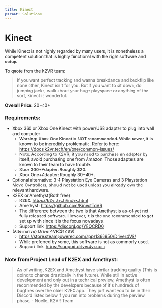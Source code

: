 ```yaml
---
title: Kinect
parent: Solutions
---
```


# Kinect
While Kinect is not highly regarded by many users, it is nonetheless a competent solution that is highly functional with the right software and setup.

To quote from the K2VR team:
> If you want perfect tracking and wanna breakdance and backflip like none other, Kinect isn't for you. But if you want to sit down, do jumping jacks, walk about your huge playspace or anything of the sort, Kinect is wonderful.

**Overall Price:** $20-$40+

### Requirements:
* Xbox 360 or Xbox One Kinect with power/USB adapter to plug into wall and computer
  * Warning: Xbox One Kinect is NOT recommended. While newer, it is known to be incredibly problematic. Refer to here: https://docs.k2vr.tech/en/one/common-issues/
  * Note: According to K2VR, if you need to purchase an adapter by itself, avoid purchasing one from Amazon. Those adapters are known to their team to have trouble.
  * Xbox 360+Adapter: Roughly $20.
  * Xbox One+Adapter: Roughly $30-$40+.
* Optional alternative: 3-4 Playstation Eye Cameras and 3 Playstation Move Controllers, should not be used unless you already own the relevant hardware.
* K2EX or Amethyst(Both free)
  * K2EX: https://k2vr.tech/index.html
  * Amethyst: https://github.com/KinectToVR
  * The difference between the two is that Amethyst is as-of-yet not fully released software. However, it is the one recommended to get set up with since it is the focus nowadays.
  * Support link: https://discord.gg/YBQCRDG
* (Alternative) Driver4VR($17.99)
  * https://store.steampowered.com/app/1366950/Driver4VR/
  * While preferred by some, this software is not as commonly used.
  * Support link: https://support.driver4vr.com

### Note from Project Lead of K2EX and Amethyst:
> As of writing, K2EX and Amethyst have similar tracking quality (This is going to change drastically in the future). While still in active development and only out in a technical preview, Amethyst is often recommended by the developers because of it's hundreds of bugfixes over the older K2EX app. They just want you to be in their Discord listed below if you run into problems during the preview phase. - Noelle, K2VR Team
